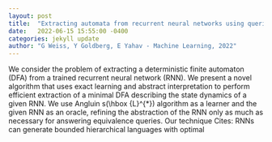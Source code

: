 ```yaml
---
layout: post
title:  "Extracting automata from recurrent neural networks using queries and counterexamples (extended version)"
date:   2022-06-15 15:55:00 -0400
categories: jekyll update
author: "G Weiss, Y Goldberg, E Yahav - Machine Learning, 2022"
---
```

We consider the problem of extracting a deterministic finite automaton (DFA) from a trained recurrent neural network (RNN). We present a novel algorithm that uses exact learning and abstract interpretation to perform efficient extraction of a minimal DFA describing the state dynamics of a given RNN. We use Angluin s\(\hbox {L}^{*}\) algorithm as a learner and the given RNN as an oracle, refining the abstraction of the RNN only as much as necessary for answering equivalence queries. Our technique 
Cites: RNNs can generate bounded hierarchical languages with optimal